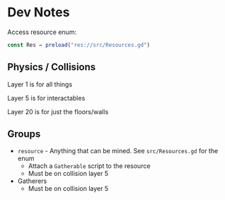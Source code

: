 # Dev Notes

Access resource enum:
```js
const Res = preload("res://src/Resources.gd")
```

## Physics / Collisions
Layer 1 is for all things

Layer 5 is for interactables

Layer 20 is for just the floors/walls

## Groups
- `resource` - Anything that can be mined. See `src/Resources.gd` for the enum
  - Attach a `Gatherable` script to the resource
  - Must be on collision layer 5
- Gatherers
  - Must be on collision layer 5